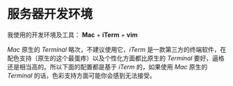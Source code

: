 # 服务器开发环境


我使用的开发环境及工具：
**Mac** + **iTerm** + **vim**

*Mac* 原生的 *Terminal* 略次，不建议使用它，*iTerm* 是一款第三方的终端软件，在配色支持（原生的这个最蛋疼）以及个性化方面都比原生的 *Terminal* 要好，逼格还是相当高的。所以下面的配置都是基于 *iTerm* 的，如果使用 *Mac* 原生的 *Terminal* 的话，色彩支持方面可能你会感到无法接受。